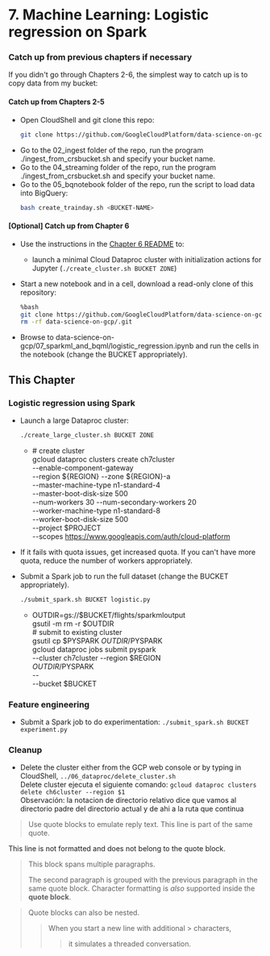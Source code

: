 # 7. Machine Learning: Logistic regression on Spark

### Catch up from previous chapters if necessary
If you didn't go through Chapters 2-6, the simplest way to catch up is to copy data from my bucket:

#### Catch up from Chapters 2-5
* Open CloudShell and git clone this repo:
    ```sh
    git clone https://github.com/GoogleCloudPlatform/data-science-on-gcp
    ```
* Go to the 02_ingest folder of the repo, run the program ./ingest_from_crsbucket.sh and specify your bucket name.
* Go to the 04_streaming folder of the repo, run the program ./ingest_from_crsbucket.sh and specify your bucket name.
* Go to the 05_bqnotebook folder of the repo, run the script to load data into BigQuery:
	```sh
	bash create_trainday.sh <BUCKET-NAME>
	```

#### [Optional] Catch up from Chapter 6
* Use the instructions in the <a href="../06_dataproc/README.md">Chapter 6 README</a> to:
  * launch a minimal Cloud Dataproc cluster with initialization actions for Jupyter (`./create_cluster.sh BUCKET ZONE`)

* Start a new notebook and in a cell, download a read-only clone of this repository:
    ```bash
    %bash
    git clone https://github.com/GoogleCloudPlatform/data-science-on-gcp
    rm -rf data-science-on-gcp/.git
    ```
* Browse to data-science-on-gcp/07_sparkml_and_bqml/logistic_regression.ipynb
  and run the cells in the notebook (change the BUCKET appropriately).

## This Chapter
### Logistic regression using Spark
* Launch a large Dataproc cluster:
    ```sh
    ./create_large_cluster.sh BUCKET ZONE
    ```
    * \# create cluster \
	 gcloud dataproc clusters create ch7cluster \
		--enable-component-gateway \
		--region ${REGION} --zone ${REGION}-a \
		--master-machine-type n1-standard-4 \
		--master-boot-disk-size 500 \
		--num-workers 30 --num-secondary-workers 20 \
		--worker-machine-type n1-standard-8 \
		--worker-boot-disk-size 500 \
		--project $PROJECT \
		--scopes https://www.googleapis.com/auth/cloud-platform

    
* If it fails with quota issues, get increased quota. If you can't have more quota, 
  reduce the number of workers appropriately.

* Submit a Spark job to run the full dataset (change the BUCKET appropriately).
    ```sh
    ./submit_spark.sh BUCKET logistic.py
    ```
    * OUTDIR=gs://$BUCKET/flights/sparkmloutput \
        gsutil -m rm -r $OUTDIR \
    	\# submit to existing cluster \
    	gsutil cp $PYSPARK $OUTDIR/$PYSPARK \
    	gcloud dataproc jobs submit pyspark \
             --cluster ch7cluster --region $REGION \
             $OUTDIR/$PYSPARK \
             -- \
             --bucket $BUCKET

  
### Feature engineering
* Submit a Spark job to do experimentation: `./submit_spark.sh BUCKET experiment.py`

### Cleanup
* Delete the cluster either from the GCP web console or by typing in CloudShell, `../06_dataproc/delete_cluster.sh`\
Delete cluster ejecuta el siguiente comando: `gcloud dataproc clusters delete ch6cluster --region $1`\
Observación: la notacion de directorio relativo dice que vamos al directorio padre del directorio actual y de ahi a la ruta que continua

> Use quote blocks to emulate reply text.
> This line is part of the same quote.

This line is not formatted and does not belong to the quote block.

> This block spans multiple paragraphs.
>
> The second paragraph is grouped with the previous paragraph in the same quote block.
> Character formatting is _also_ supported inside the **quote block**.

> Quote blocks can also be nested.
>> When you start a new line with additional > characters,
>>> it simulates a threaded conversation.
